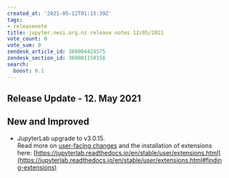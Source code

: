 ```yaml
---
created_at: '2021-05-12T01:15:39Z'
tags:
- releasenote
title: jupyter.nesi.org.nz release notes 12/05/2021
vote_count: 0
vote_sum: 0
zendesk_article_id: 360004424575
zendesk_section_id: 360001150156
search:
  boost: 0.1
---
```


## Release Update - 12. May 2021

## New and Improved

-   JupyterLab upgrade to v3.0.15.  
    Read more on [user-facing changes](https://jupyterlab.readthedocs.io/en/stable/getting_started/changelog.html#user-facing-changes)
    and the installation of extensions here:
    [https://jupyterlab.readthedocs.io/en/stable/user/extensions.html](https://jupyterlab.readthedocs.io/en/stable/user/extensions.html#finding-extensions)
